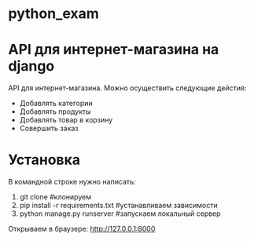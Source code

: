 # python_exam
# API для интернет-магазина на django
API для интернет-магазина. Можно осуществить следующие дейстия:

* Добавлять категории
* Добавлять продукты
* Добавлять товар в корзину
* Совершить заказ 
# Установка
В командной строке нужно написать:
1. git clone #клонируем
2. pip install -r requirements.txt #устанавливаем зависимости
3. python manage.py runserver #запускаем локальный сервер

Открываем в браузере: http://127.0.0.1:8000 
